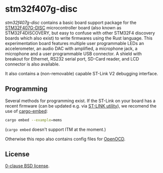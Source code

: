 stm32f407g-disc
===============

_stm32f407g-disc_ contains a basic board support package for the
[STM32F407G-DISC][] microcontroller board (also known as STM32F4DISCOVERY, but
easy to confuse with other STM32F4 discovery boards which also exist) to write
firmwares using the Rust language. This experimentation board features multiple
user programmable LEDs an accelerometer, an audio DAC with amplified, a
microphone jack, a microphone and a user programmable USB connector. A shield
with breakout for Ethernet, RS232 serial port, SD-Card reader, and LCD
connector is also available.

It also contains a (non-removable) capable ST-Link V2 debugging interface.

[STM32F407G-DISC]: https://www.st.com/en/evaluation-tools/stm32f4discovery.html

Programming
-----------

Several methods for programming exist. If the ST-Link on your board has a recent firmware (can be updated e.g. via [ST-LINK utility](https://www.st.com/en/development-tools/stsw-link004.html)), we recomend the use of [cargo-embed](https://github.com/probe-rs/cargo-embed):

```sh
cargo embed --example=mems
```

(`cargo embed` doesn't support ITM at the moment.)

Otherwise this repo also contains config files for [OpenOCD](http://openocd.org/).


License
-------

[0-clause BSD license](LICENSE-0BSD.txt).
